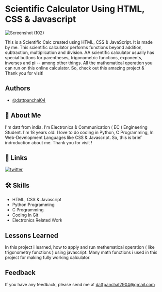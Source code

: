 
# Scientific Calculator Using HTML, CSS & Javascript

![Screenshot (102)](https://user-images.githubusercontent.com/94067118/143278112-ea89e361-3927-4d73-9359-dad50fb096ec.png)

This is a Scientific Calc created using HTML, CSS & JavaScript. It is made by me. This scientific calculator performs functions beyond addition, subtraction, multiplication and division. AA scientific calculator usually has special buttons for parentheses, trigonometric functions, exponents, inverses and pi -- among other things. All the mathematical operation you can run on this online calculator. So, check out this amazing project & Thank you for visit!


## Authors

- [@dattpanchal04](https://github.com/dattpanchal04)


## 🚀 About Me

I'm datt from india. I'm Electronics & Communication ( EC ) Engineering Student. I'm 18 years old. I love to do coding in Python, C Programming, In Web-Development Languages like CSS & Javascript. So, this is brief indroduction about me. Thank you for visit !


## 🔗 Links
[![twitter](https://img.shields.io/badge/twitter-1DA1F2?style=for-the-badge&logo=twitter&logoColor=white)](https://twitter.com/dattpanchal04)


## 🛠 Skills

- HTML, CSS & Javascript
- Python Programming
- C Programming
- Coding In Git
- Electronics Related Work


## Lessons Learned

In this project i learned, how to apply and run methematical operation ( like trigonometry functions ) using javascript. Many math functions i used in this project for making fully working calculator. 


## Feedback

If you have any feedback, please send me at dattpanchal2904@gmail.com

